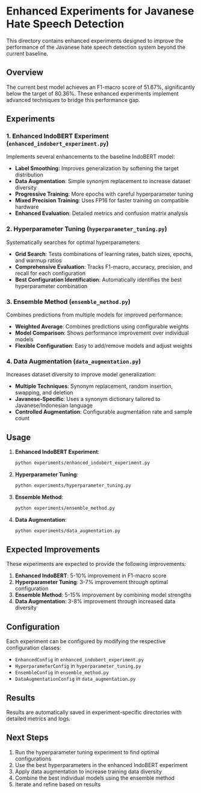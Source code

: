 # Enhanced Experiments for Javanese Hate Speech Detection

This directory contains enhanced experiments designed to improve the performance of the Javanese hate speech detection system beyond the current baseline.

## Overview

The current best model achieves an F1-macro score of 51.67%, significantly below the target of 80.36%. These enhanced experiments implement advanced techniques to bridge this performance gap.

## Experiments

### 1. Enhanced IndoBERT Experiment (`enhanced_indobert_experiment.py`)

Implements several enhancements to the baseline IndoBERT model:

- **Label Smoothing**: Improves generalization by softening the target distribution
- **Data Augmentation**: Simple synonym replacement to increase dataset diversity
- **Progressive Training**: More epochs with careful hyperparameter tuning
- **Mixed Precision Training**: Uses FP16 for faster training on compatible hardware
- **Enhanced Evaluation**: Detailed metrics and confusion matrix analysis

### 2. Hyperparameter Tuning (`hyperparameter_tuning.py`)

Systematically searches for optimal hyperparameters:

- **Grid Search**: Tests combinations of learning rates, batch sizes, epochs, and warmup ratios
- **Comprehensive Evaluation**: Tracks F1-macro, accuracy, precision, and recall for each configuration
- **Best Configuration Identification**: Automatically identifies the best hyperparameter combination

### 3. Ensemble Method (`ensemble_method.py`)

Combines predictions from multiple models for improved performance:

- **Weighted Average**: Combines predictions using configurable weights
- **Model Comparison**: Shows performance improvement over individual models
- **Flexible Configuration**: Easy to add/remove models and adjust weights

### 4. Data Augmentation (`data_augmentation.py`)

Increases dataset diversity to improve model generalization:

- **Multiple Techniques**: Synonym replacement, random insertion, swapping, and deletion
- **Javanese-Specific**: Uses a synonym dictionary tailored to Javanese/Indonesian language
- **Controlled Augmentation**: Configurable augmentation rate and sample count

## Usage

1. **Enhanced IndoBERT Experiment**:
   ```bash
   python experiments/enhanced_indobert_experiment.py
   ```

2. **Hyperparameter Tuning**:
   ```bash
   python experiments/hyperparameter_tuning.py
   ```

3. **Ensemble Method**:
   ```bash
   python experiments/ensemble_method.py
   ```

4. **Data Augmentation**:
   ```bash
   python experiments/data_augmentation.py
   ```

## Expected Improvements

These experiments are expected to provide the following improvements:

1. **Enhanced IndoBERT**: 5-10% improvement in F1-macro score
2. **Hyperparameter Tuning**: 3-7% improvement through optimal configuration
3. **Ensemble Method**: 5-15% improvement by combining model strengths
4. **Data Augmentation**: 3-8% improvement through increased data diversity

## Configuration

Each experiment can be configured by modifying the respective configuration classes:

- `EnhancedConfig` in `enhanced_indobert_experiment.py`
- `HyperparameterConfig` in `hyperparameter_tuning.py`
- `EnsembleConfig` in `ensemble_method.py`
- `DataAugmentationConfig` in `data_augmentation.py`

## Results

Results are automatically saved in experiment-specific directories with detailed metrics and logs.

## Next Steps

1. Run the hyperparameter tuning experiment to find optimal configurations
2. Use the best hyperparameters in the enhanced IndoBERT experiment
3. Apply data augmentation to increase training data diversity
4. Combine the best individual models using the ensemble method
5. Iterate and refine based on results